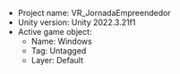 <!-- UNITY CODE ASSIST INSTRUCTIONS START -->
- Project name: VR_JornadaEmpreendedor
- Unity version: Unity 2022.3.21f1
- Active game object:
  - Name: Windows
  - Tag: Untagged
  - Layer: Default
<!-- UNITY CODE ASSIST INSTRUCTIONS END -->